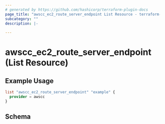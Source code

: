 ```yaml
---
# generated by https://github.com/hashicorp/terraform-plugin-docs
page_title: "awscc_ec2_route_server_endpoint List Resource - terraform-provider-awscc"
subcategory: ""
description: |-
  
---
```


# awscc_ec2_route_server_endpoint (List Resource)



## Example Usage

```terraform
list "awscc_ec2_route_server_endpoint" "example" {
  provider = awscc
}
```

<!-- schema generated by tfplugindocs -->
## Schema
